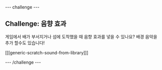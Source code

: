 \--- challenge \---

## Challenge: 음향 효과

게임에서 배가 부서지거나 섬에 도착했을 때 음향 효과를 넣을 수 있나요? 배경 음악을 추가 할수도 있습니다!

[[[generic-scratch-sound-from-library]]]

\--- /challenge \---